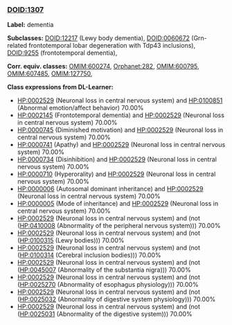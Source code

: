 
### [DOID:1307](http://purl.obolibrary.org/obo/DOID_1307)
**Label:** dementia

**Subclasses:** [DOID:12217](http://purl.obolibrary.org/obo/DOID_12217) (Lewy body dementia), [DOID:0060672](http://purl.obolibrary.org/obo/DOID_0060672) (Grn-related frontotemporal lobar degeneration with Tdp43 inclusions), [DOID:9255](http://purl.obolibrary.org/obo/DOID_9255) (frontotemporal dementia), 

**Corr. equiv. classes:** [OMIM:600274](http://purl.obolibrary.org/obo/OMIM_600274), [Orphanet:282](http://www.orpha.net/ORDO/Orphanet_282), [OMIM:600795](http://purl.obolibrary.org/obo/OMIM_600795), [OMIM:607485](http://purl.obolibrary.org/obo/OMIM_607485), [OMIM:127750](http://purl.obolibrary.org/obo/OMIM_127750), 

**Class expressions from DL-Learner:**

- [HP:0002529](http://purl.obolibrary.org/obo/HP_0002529) (Neuronal loss in central nervous system) and [HP:0100851](http://purl.obolibrary.org/obo/HP_0100851) (Abnormal emotion/affect behavior) 70.00%
- [HP:0002145](http://purl.obolibrary.org/obo/HP_0002145) (Frontotemporal dementia) and [HP:0002529](http://purl.obolibrary.org/obo/HP_0002529) (Neuronal loss in central nervous system) 70.00%
- [HP:0000745](http://purl.obolibrary.org/obo/HP_0000745) (Diminished motivation) and [HP:0002529](http://purl.obolibrary.org/obo/HP_0002529) (Neuronal loss in central nervous system) 70.00%
- [HP:0000741](http://purl.obolibrary.org/obo/HP_0000741) (Apathy) and [HP:0002529](http://purl.obolibrary.org/obo/HP_0002529) (Neuronal loss in central nervous system) 70.00%
- [HP:0000734](http://purl.obolibrary.org/obo/HP_0000734) (Disinhibition) and [HP:0002529](http://purl.obolibrary.org/obo/HP_0002529) (Neuronal loss in central nervous system) 70.00%
- [HP:0000710](http://purl.obolibrary.org/obo/HP_0000710) (Hyperorality) and [HP:0002529](http://purl.obolibrary.org/obo/HP_0002529) (Neuronal loss in central nervous system) 70.00%
- [HP:0000006](http://purl.obolibrary.org/obo/HP_0000006) (Autosomal dominant inheritance) and [HP:0002529](http://purl.obolibrary.org/obo/HP_0002529) (Neuronal loss in central nervous system) 70.00%
- [HP:0000005](http://purl.obolibrary.org/obo/HP_0000005) (Mode of inheritance) and [HP:0002529](http://purl.obolibrary.org/obo/HP_0002529) (Neuronal loss in central nervous system) 70.00%
- [HP:0002529](http://purl.obolibrary.org/obo/HP_0002529) (Neuronal loss in central nervous system) and (not ([HP:0410008](http://purl.obolibrary.org/obo/HP_0410008) (Abnormality of the peripheral nervous system))) 70.00%
- [HP:0002529](http://purl.obolibrary.org/obo/HP_0002529) (Neuronal loss in central nervous system) and (not ([HP:0100315](http://purl.obolibrary.org/obo/HP_0100315) (Lewy bodies))) 70.00%
- [HP:0002529](http://purl.obolibrary.org/obo/HP_0002529) (Neuronal loss in central nervous system) and (not ([HP:0100314](http://purl.obolibrary.org/obo/HP_0100314) (Cerebral inclusion bodies))) 70.00%
- [HP:0002529](http://purl.obolibrary.org/obo/HP_0002529) (Neuronal loss in central nervous system) and (not ([HP:0045007](http://purl.obolibrary.org/obo/HP_0045007) (Abnormality of the substantia nigra))) 70.00%
- [HP:0002529](http://purl.obolibrary.org/obo/HP_0002529) (Neuronal loss in central nervous system) and (not ([HP:0025270](http://purl.obolibrary.org/obo/HP_0025270) (Abnormality of esophagus physiology))) 70.00%
- [HP:0002529](http://purl.obolibrary.org/obo/HP_0002529) (Neuronal loss in central nervous system) and (not ([HP:0025032](http://purl.obolibrary.org/obo/HP_0025032) (Abnormality of digestive system physiology))) 70.00%
- [HP:0002529](http://purl.obolibrary.org/obo/HP_0002529) (Neuronal loss in central nervous system) and (not ([HP:0025031](http://purl.obolibrary.org/obo/HP_0025031) (Abnormality of the digestive system))) 70.00%


